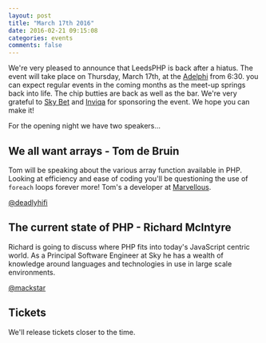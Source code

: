 ```yaml
---
layout: post
title: "March 17th 2016"
date: 2016-02-21 09:15:08
categories: events
comments: false
---
```

We're very pleased to announce that LeedsPHP is back after a hiatus. The event will take place on Thursday, March 17th, at the [Adelphi](https://www.theadelphileeds.co.uk/) from 6:30. you can expect regular events in the coming months as the meet-up springs back into life. The chip butties are back as well as the bar. We're very grateful to [Sky Bet](http://skybetcareers.com/) and [Inviqa](http://inviqa.com/) for sponsoring the event. We hope you can make it!

For the opening night we have two speakers…

## We all want arrays - Tom de Bruin

Tom will be speaking about the various array function available in PHP. Looking at efficiency and ease of coding you'll be questioning the use of `foreach` loops forever more! Tom's a  developer at [Marvellous](https://wearemarvellous.com).

[@deadlyhifi](https://twitter.com/deadlyhifi)

## The current state of PHP - Richard McIntyre

Richard is going to discuss where PHP fits into today's JavaScript centric world. As a Principal Software Engineer at Sky he has a wealth of knowledge around languages and technologies in use in large scale environments.

[@mackstar](https://twitter.com/mackstar)

## Tickets

We'll release tickets closer to the time.
